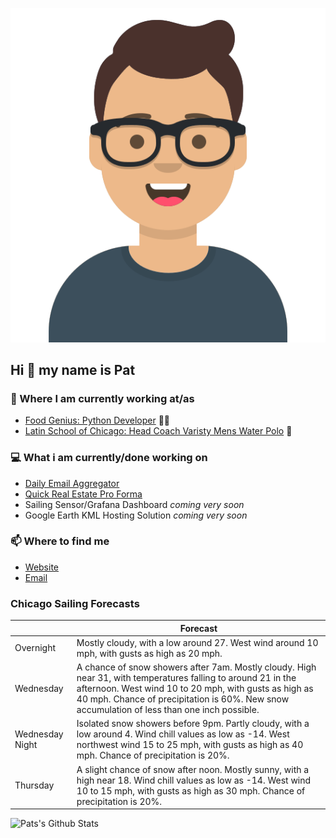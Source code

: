[![Social banner for p-j-falconer](https://raw.githubusercontent.com/P-J-FALCONER/P-J-FALCONER/master/assets/avataaars.svg)](https://patfalconer.com/)
## Hi :wave: my name is Pat

### 💼 Where I am currently working at/as
- [Food Genius: Python Developer](https://getfoodgenius.com/) 🍔🐍
- [Latin School of Chicago: Head Coach Varisty Mens Water Polo](https://www.latinschool.org/) 🤽


### 💻 What i am currently/done working on
 - [Daily Email Aggregator](https://github.com/P-J-FALCONER/dott_daily_mail)
 - [Quick Real Estate Pro Forma](https://github.com/P-J-FALCONER/henry)
 - Sailing Sensor/Grafana Dashboard *coming very soon*
 - Google Earth KML Hosting Solution *coming very soon*

### 📫 Where to find me
 - [Website](https://patfalconer.com/)
 - [Email](mailto:patrick.j.falconer@gmail.com)


### Chicago Sailing Forecasts
|   | Forecast  |
|---|---|
| Overnight | Mostly cloudy, with a low around 27. West wind around 10 mph, with gusts as high as 20 mph. |
| Wednesday | A chance of snow showers after 7am. Mostly cloudy. High near 31, with temperatures falling to around 21 in the afternoon. West wind 10 to 20 mph, with gusts as high as 40 mph. Chance of precipitation is 60%. New snow accumulation of less than one inch possible. |
| Wednesday Night | Isolated snow showers before 9pm. Partly cloudy, with a low around 4. Wind chill values as low as -14. West northwest wind 15 to 25 mph, with gusts as high as 40 mph. Chance of precipitation is 20%. |
| Thursday | A slight chance of snow after noon. Mostly sunny, with a high near 18. Wind chill values as low as -14. West wind 10 to 15 mph, with gusts as high as 30 mph. Chance of precipitation is 20%. |

![Pats's Github Stats](https://github-readme-stats.vercel.app/api?username=p-j-falconer&show_icons=true&theme=radical)

